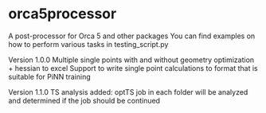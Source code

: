 # orca5processor
A post-processor for Orca 5 and other packages
You can find examples on how to perform various tasks in testing_script.py

Version 1.0.0
Multiple single points with and without geometry optimization + hessian to excel
Support to write single point calculations to format that is suitable for PiNN training

Version 1.1.0
TS analysis added: optTS job in each folder will be analyzed and determined if the job should be continued
